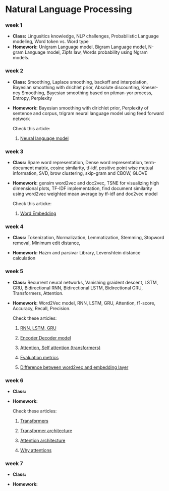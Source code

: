 # Natural Language Processing

### week 1

- **Class:** Lingusitics knowledge, NLP challenges, Probabilistic Language modeling, Word token vs. Word type
- **Homework:** Unigram Language model, Bigram Language model, N-gram Language model, Zipfs law, Words probability using Ngram models.

### week 2

- **Class:** Smoothing, Laplace smoothing, backoff and interpolation, Bayesian smoothing with drichlet prior, Absolute discounting, Kneser-ney Smoothing, Bayesian smoothing based on  pitman-yor process, Entropy, Perplexity

- **Homework:** Bayesian smoothing with dirichlet prior, Perplexity of sentence and corpus, trigram neural language model using feed forward network
  
  Check this article:
  
  1. [Neural language model](https://towardsdatascience.com/neural-language-models-32bec14d01dc)

### week 3

- **Class:** Spare word representation, Dense word representation, term-document matrix, cosine similarity, tf-idf, positive point wise mutual information, SVD, brow clustering, skip-gram and CBOW, GLOVE

- **Homework:** gensim word2vec and doc2vec, TSNE for visualizing high dimensional plots, TF-IDF implementation, find document similarity using word2vec weighted mean average by tf-idf and doc2vec model
  
  Check this articke:
  
  1. [Word Embedding](https://machinelearningmastery.com/use-word-embedding-layers-deep-learning-keras/)

### week 4

- **Class:** Tokenization, Normalization, Lemmatization, Stemming, Stopword removal, Minimum edit distance, 

- **Homework:** Hazm and parsivar Library, Levenshtein distance calculation

### week 5

- **Class:** Recurrent neural networks, Vanishing graident descent, LSTM, GRU, Bidirectional RNN, Bidirectional LSTM, Bidirectional GRU, Transformers, Attention.

- **Homework:** Word2Vec model, RNN, LSTM, GRU, Attention, f1-score, Accuracy, Recall, Precision.
  
  Check these articles:
  
  1. [RNN, LSTM, GRU ](https://medium.com/analytics-vidhya/rnn-vs-gru-vs-lstm-863b0b7b1573)
  
  2. [Encoder Decoder model](https://towardsdatascience.com/understanding-encoder-decoder-sequence-to-sequence-model-679e04af4346)
  
  3. [Attention, Self attention (transformers)](https://medium.com/towards-data-science/what-is-attention-mechanism-can-i-have-your-attention-please-3333637f2eac)
  
  4. [Evaluation metrics](https://towardsdatascience.com/a-look-at-precision-recall-and-f1-score-36b5fd0dd3ec)
  
  5. [Difference between word2vec and embedding layer](https://datascience.stackexchange.com/questions/61603/difference-between-gensim-word2vec-and-keras-embedding-layer)

### week 6

- **Class:**

- **Homework:**
  
  Check these articles:
  
  1. [Transformers](https://towardsdatascience.com/transformers-explained-visually-part-1-overview-of-functionality-95a6dd460452)
  
  2. [Transformer architecture](https://towardsdatascience.com/transformers-explained-visually-part-2-how-it-works-step-by-step-b49fa4a64f34)
  
  3. [Attention architecture](https://towardsdatascience.com/transformers-explained-visually-part-3-multi-head-attention-deep-dive-1c1ff1024853)
  
  4. [Why attentions](https://towardsdatascience.com/transformers-explained-visually-not-just-how-but-why-they-work-so-well-d840bd61a9d3)

### week 7

- **Class:**

- **Homework:**
